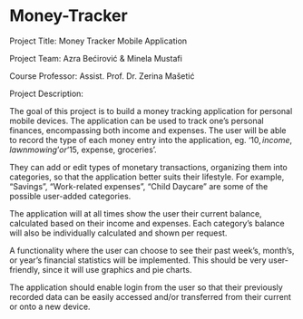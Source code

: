 # Money-Tracker
Project Title: 	Money Tracker Mobile Application

Project Team: 		Azra Bećirović & Minela Mustafi

Course Professor: 	Assist. Prof. Dr. Zerina Mašetić


Project Description:

The goal of this project is to build a money tracking application for personal mobile devices. The application can be used to track one’s personal finances, encompassing both income and expenses. 
The user will be able to record the type of each money entry into the application, eg. ‘10$, income, lawn mowing’ or ‘15$, expense, groceries’. 

They can add or edit types of monetary transactions, organizing them into categories, so that the application better suits their lifestyle. For example, “Savings”, “Work-related expenses”, “Child Daycare” are some of the possible user-added categories. 

The application will at all times show the user their current balance, calculated based on their income and expenses. Each category’s balance will also be individually calculated and shown per request.

A functionality where the user can choose to see their past week’s, month’s, or year’s financial statistics will be implemented. This should be very user-friendly, since it will use graphics and pie charts.

The application should enable login from the user so that their previously recorded data can be easily accessed and/or transferred from their current or onto a new device. 



